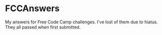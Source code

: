 # FCCAnswers
My answers for Free Code Camp challenges. I've lost of them due to hiatus.
They all passed when first submitted.
